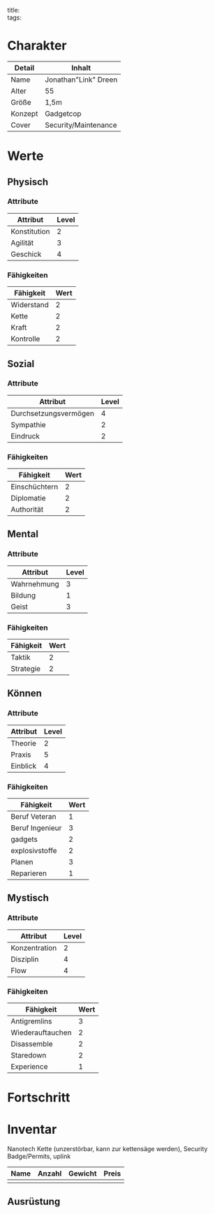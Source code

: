 title:   
tags:   
# Charakter
|Detail|Inhalt|
|-|-|
|Name | Jonathan"Link" Dreen|
|Alter | 55 |
|Größe| 1,5m|
|Konzept|Gadgetcop|
|Cover| Security/Maintenance|

# Werte
## Physisch
### Attribute
|Attribut|Level|
|-|-|
| Konstitution | 2 |
| Agilität | 3 |
| Geschick | 4 |

### Fähigkeiten
|Fähigkeit|Wert|
|-|-|
| Widerstand | 2|
| Kette | 2|
| Kraft | 2|
| Kontrolle | 2|


## Sozial
### Attribute 
|Attribut|Level|
|-|-|
| Durchsetzungsvermögen | 4 |
| Sympathie | 2 |
| Eindruck | 2 |


### Fähigkeiten
|Fähigkeit|Wert|
|-|-|
| Einschüchtern | 2|
| Diplomatie | 2|
| Authorität | 2|



## Mental
### Attribute 
|Attribut|Level|
|-|-|
| Wahrnehmung | 3 |
| Bildung | 1 |
| Geist | 3 |


### Fähigkeiten
|Fähigkeit|Wert|
|-|-|
| Taktik | 2|
| Strategie | 2|


## Können
### Attribute 
|Attribut|Level|
|-|-|
| Theorie | 2 |
| Praxis | 5 |
| Einblick | 4 |


### Fähigkeiten
|Fähigkeit|Wert|
|-|-|
| Beruf Veteran | 1|
| Beruf Ingenieur | 3|
| gadgets | 2|
| explosivstoffe | 2|
| Planen | 3|
| Reparieren | 1|


## Mystisch
### Attribute 
|Attribut|Level|
|-|-|
| Konzentration | 2 |
| Disziplin | 4 |
| Flow | 4 |


### Fähigkeiten
|Fähigkeit|Wert|
|-|-|
| Antigremlins | 3|
| Wiederauftauchen | 2|
| Disassemble | 2|
| Staredown | 2|
| Experience | 1|


# Fortschritt

# Inventar

Nanotech Kette (unzerstörbar, kann zur kettensäge werden), Security Badge/Permits,  uplink

|Name|Anzahl|Gewicht|Preis|
|---|---|---|---|
|||||

## Ausrüstung

